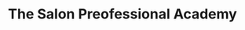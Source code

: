 ---
title: "The Salon Preofessional Academy"
url: /tonawanda/the-salon-preofessional-academy/
shop: Friseur
---